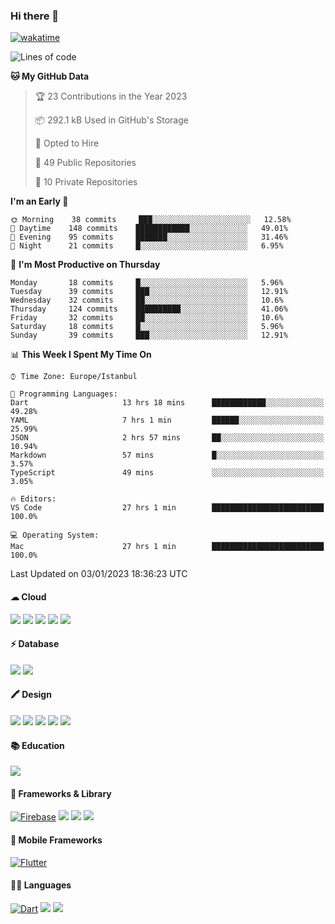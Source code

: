 ### Hi there 👋

[![wakatime](https://wakatime.com/badge/user/35d9e342-a492-47fe-97ca-8b6bc19cedb2.svg)](https://wakatime.com/@35d9e342-a492-47fe-97ca-8b6bc19cedb2)

<!--
**ska2519/ska2519** is a ✨ _special_ ✨ repository because its `README.md` (this file) appears on your GitHub profile.

Here are some ideas to get you started:

- 🔭 I’m currently working on ...
- 🌱 I’m currently learning ...
- 👯 I’m looking to collaborate on ...
- 🤔 I’m looking for help with ...
- 💬 Ask me about ...
- 📫 How to reach me: ...
- 😄 Pronouns: ...
- ⚡ Fun fact: ...
-->

<!--START_SECTION:waka-->
![Lines of code](https://img.shields.io/badge/From%20Hello%20World%20I%27ve%20Written-2%20Million%20lines%20of%20code-blue)

**🐱 My GitHub Data** 

> 🏆 23 Contributions in the Year 2023
 > 
> 📦 292.1 kB Used in GitHub's Storage 
 > 
> 💼 Opted to Hire
 > 
> 📜 49 Public Repositories 
 > 
> 🔑 10 Private Repositories  
 > 
**I'm an Early 🐤** 

```text
🌞 Morning    38 commits     ███░░░░░░░░░░░░░░░░░░░░░░   12.58% 
🌆 Daytime    148 commits    ████████████░░░░░░░░░░░░░   49.01% 
🌃 Evening    95 commits     ███████░░░░░░░░░░░░░░░░░░   31.46% 
🌙 Night      21 commits     █░░░░░░░░░░░░░░░░░░░░░░░░   6.95%

```
📅 **I'm Most Productive on Thursday** 

```text
Monday       18 commits     █░░░░░░░░░░░░░░░░░░░░░░░░   5.96% 
Tuesday      39 commits     ███░░░░░░░░░░░░░░░░░░░░░░   12.91% 
Wednesday    32 commits     ██░░░░░░░░░░░░░░░░░░░░░░░   10.6% 
Thursday     124 commits    ██████████░░░░░░░░░░░░░░░   41.06% 
Friday       32 commits     ██░░░░░░░░░░░░░░░░░░░░░░░   10.6% 
Saturday     18 commits     █░░░░░░░░░░░░░░░░░░░░░░░░   5.96% 
Sunday       39 commits     ███░░░░░░░░░░░░░░░░░░░░░░   12.91%

```


📊 **This Week I Spent My Time On** 

```text
⌚︎ Time Zone: Europe/Istanbul

💬 Programming Languages: 
Dart                     13 hrs 18 mins      ████████████░░░░░░░░░░░░░   49.28% 
YAML                     7 hrs 1 min         ██████░░░░░░░░░░░░░░░░░░░   25.99% 
JSON                     2 hrs 57 mins       ██░░░░░░░░░░░░░░░░░░░░░░░   10.94% 
Markdown                 57 mins             █░░░░░░░░░░░░░░░░░░░░░░░░   3.57% 
TypeScript               49 mins             ░░░░░░░░░░░░░░░░░░░░░░░░░   3.05%

🔥 Editors: 
VS Code                  27 hrs 1 min        █████████████████████████   100.0%

💻 Operating System: 
Mac                      27 hrs 1 min        █████████████████████████   100.0%

```


 Last Updated on 03/01/2023 18:36:23 UTC
<!--END_SECTION:waka-->


#### ☁ Cloud
<img src="https://img.shields.io/badge/Amazon_AWS-FF9900?style=for-the-badge&logo=amazonaws&logoColor=white"> <img src="https://img.shields.io/badge/circleci-343434?style=for-the-badge&logo=circleci&logoColor=white"> <img src="https://img.shields.io/badge/Codemagic-F45E3F?style=for-the-badge&logo=Codemagic&logoColor=white"> <img src="https://img.shields.io/badge/GitHub_Actions-2088FF?style=for-the-badge&logo=github-actions&logoColor=white"> <img src="https://img.shields.io/badge/Google_Cloud-4285F4?style=for-the-badge&logo=google-cloud&logoColor=white">

#### ⚡ Database
<img src="https://img.shields.io/badge/PostgreSQL-316192?style=for-the-badge&logo=postgresql&logoColor=white"> <img src="https://img.shields.io/badge/Supabase-181818?style=for-the-badge&logo=supabase&logoColor=white"> 

#### 🖍 Design
<img src="https://img.shields.io/badge/Adobe%20XD-470137?style=for-the-badge&logo=Adobe%20XD&logoColor=#FF61F6"> <img src="https://img.shields.io/badge/Behance-0054F7?style=for-the-badge&logo=behance&logoColor=white"> <img src="https://img.shields.io/badge/Canva-%2300C4CC.svg?&style=for-the-badge&logo=Canva&logoColor=white"> <img src="https://img.shields.io/badge/Dribbble-EA4C89?style=for-the-badge&logo=dribbble&logoColor=white"> <img src="https://img.shields.io/badge/Figma-F24E1E?style=for-the-badge&logo=figma&logoColor=white">

#### 📚 Education
<img src="https://img.shields.io/badge/Udemy-EC5252?style=for-the-badge&logo=Udemy&logoColor=white">

#### 🚀 Frameworks & Library
[![Firebase](https://img.shields.io/badge/firebase-ffca28?style=for-the-badge&logo=firebase&logoColor=black)](https://firebase.google.com) <img src="https://img.shields.io/badge/Markdown-000000?style=for-the-badge&logo=markdown&logoColor=white"> <img src ="https://img.shields.io/badge/npm-CB3837?style=for-the-badge&logo=npm&logoColor=white"> <img src="https://img.shields.io/badge/Postman-FF6C37?style=for-the-badge&logo=Postman&logoColor=white">

#### 📱 Mobile Frameworks
[![Flutter](https://img.shields.io/badge/Flutter-02569B?style=for-the-badge&logo=flutter&logoColor=whit)](https://flutter.dev)

#### 👩‍💻 Languages
[![Dart](https://img.shields.io/badge/Dart-0175C2?style=for-the-badge&logo=dart&logoColor=white)](https://dart.dev) <img src="https://img.shields.io/badge/TypeScript-007ACC?style=for-the-badge&logo=typescript&logoColor=white"> <img src="https://img.shields.io/badge/json-5E5C5C?style=for-the-badge&logo=json&logoColor=white">



